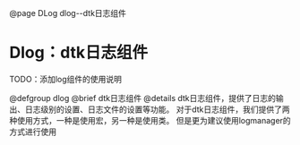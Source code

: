 @page DLog dlog--dtk日志组件

# Dlog：dtk日志组件

TODO：添加log组件的使用说明

@defgroup dlog
@brief dtk日志组件
@details
    dtk日志组件，提供了日志的输出、日志级别的设置、日志文件的设置等功能。
    对于dtk日志组件，我们提供了两种使用方式，一种是使用宏，另一种是使用类。
    但是更为建议使用logmanager的方式进行使用
